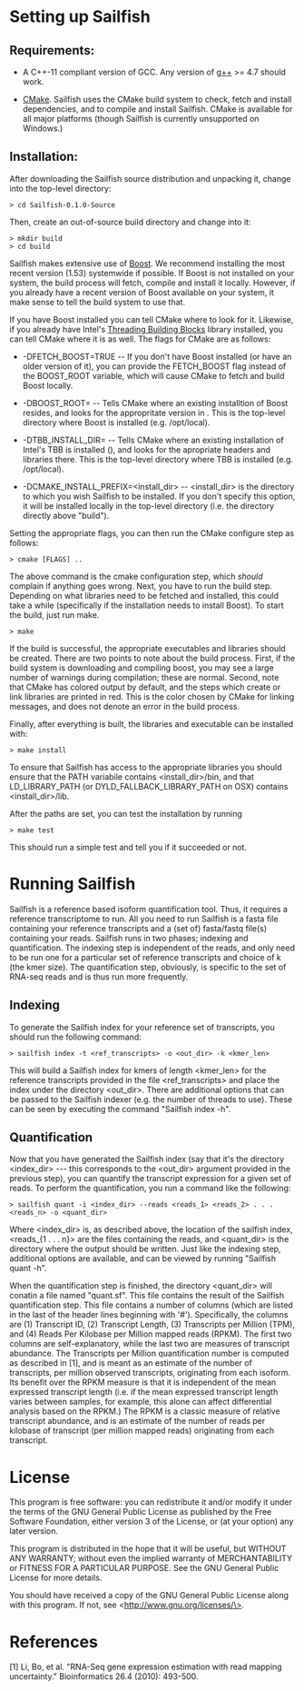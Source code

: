 Setting up Sailfish
===================

Requirements:
-------------

* A C++-11 compliant version of GCC.  Any version of [g++](gcc.gnu.org) >= 4.7 should work.

* [CMake](www.cmake.org).  Sailfish uses the CMake build system to check,
  fetch and install dependencies, and to compile and install Sailfish.  CMake
  is available for all major platforms (though Sailfish is currently
  unsupported on Windows.)

Installation:
-------------

After downloading the Sailfish source distribution and unpacking it, change into the
top-level directory:

~~~~
> cd Sailfish-0.1.0-Source
~~~~

Then, create an out-of-source build directory and change into it:

~~~~
> mkdir build
> cd build
~~~~

Sailfish makes extensive use of [Boost](www.boost.org).  We recommend
installing the most recent version (1.53) systemwide if possible. If Boost is not
installed on your system, the build process will fetch, compile and install it
locally.  However, if you already have a recent version of Boost available on
your system, it make sense to tell the build system to use that.

If you have Boost installed you can tell CMake where to look for it. Likewise, 
if you already have Intel's [Threading Building Blocks](http://threadingbuildingblocks.org/)
library installed, you can tell CMake where it is as well. The flags for CMake are as follows:

* -DFETCH_BOOST=TRUE --  If you don't have Boost installed (or have an
   older version of it), you can provide the FETCH_BOOST flag instead of the
   BOOST_ROOT variable, which will cause CMake to fetch and build Boost locally.

* -DBOOST_ROOT=<boostdir> -- Tells CMake where an existing installtion of Boost resides,
   and looks for the appropritate version in <boostdir>.  This is the top-level directory
   where Boost is installed (e.g. /opt/local).

* -DTBB_INSTALL_DIR=<tbbroot> -- Tells CMake where an existing installation of Intel's 
   TBB is installed (<tbbroot>), and looks for the apropriate headers and libraries
   there. This is the top-level directory where TBB is installed (e.g. /opt/local).

* -DCMAKE_INSTALL_PREFIX=<install_dir> -- <install_dir> is the directory to which you 
   wish Sailfish to be installed.  If you don't specify this option, it will be 
   installed locally in the top-level directory (i.e. the directory directly above "build").

Setting the appropriate flags, you can then run the CMake configure step as follows:

~~~~
> cmake [FLAGS] ..
~~~~

The above command is the cmake configuration step, which *should* complain if
anything goes wrong.  Next, you have to run the build step. Depending on what
libraries need to be fetched and installed, this could take a while
(specifically if the installation needs to install Boost).  To start the
build, just run make.

~~~~
> make
~~~~

If the build is successful, the appropriate executables and libraries should be created.
There are two points to note about the build process.  First, if the build system is 
downloading and compiling boost, you may see a large number of warnings during compilation;
these are normal.  Second, note that CMake has colored output by default, and the steps which
create or link libraries are printed in red.  This is the color chosen by CMake for linking 
messages, and does not denote an error in the build process. 

Finally, after everything is built, the libraries and executable can be installed with:

~~~~
> make install
~~~~

To ensure that Sailfish has access to the appropriate libraries you should ensure
that the PATH variabile contains \<install_dir\>/bin, and that LD_LIBRARY_PATH 
(or DYLD_FALLBACK_LIBRARY_PATH on OSX) contains \<install_dir\>/lib.

After the paths are set, you can test the installation by running

~~~~
> make test
~~~~

This should run a simple test and tell you if it succeeded or not.

Running Sailfish
================

Sailfish is a reference based isoform quantification tool.  Thus, it requires a reference
transcriptome to run.  All you need to run Sailfish is a fasta file containing your reference 
transcripts and a (set of) fasta/fastq file(s) containing your reads.  Sailfish runs in two
phases; indexing and quantification.  The indexing step is independent of the reads, and only
need to be run one for a particular set of reference transcripts and choice of k (the kmer size).
The quantification step, obviously, is specific to the set of RNA-seq reads and is thus run more
frequently.

Indexing
--------

To generate the Sailfish index for your reference set of transcripts, you should run the following
command:

~~~~
> sailfish index -t <ref_transcripts> -o <out_dir> -k <kmer_len>
~~~~

This will build a Sailfish index for kmers of length \<kmer_len\> for the
reference transcripts  provided in the file \<ref_transcripts\> and place the
index under the directory \<out_dir\>.  There  are additional options that can
be passed to the Sailfish indexer (e.g. the number of threads to use).  These
can be seen by executing the command "Sailfish index -h".

Quantification
--------------

Now that you have generated the Sailfish index (say that it's the directory \<index_dir\> --- this
corresponds to the \<out_dir\> argument provided in the previous step), you can quantify the transcript
expression for a given set of reads.  To perform the quantification, you run a command like the following:

~~~~
> sailfish quant -i <index_dir> --reads <reads_1> <reads_2> . . . <reads_n> -o <quant_dir>
~~~~

Where \<index_dir\> is, as described above, the location of the sailfish index, \<reads_{1 . . . n}\>
are the files containing the reads, and \<quant_dir\> is the directory where the output should be written.
Just like the indexing step, additional options are available, and can be viewed by running
"Sailfish quant -h".

When the quantification step is finished, the directory \<quant_dir\> will conatin a file named
"quant.sf".  This file contains the result of the Sailfish quantification step.  This file contains a
number of columns (which are listed in the last of the header lines beginning with '#').  Specifically,
the columns are (1) Transcript ID, (2) Transcript Length, (3) Transcripts per Million (TPM), 
and (4) Reads Per Kilobase per Million mapped reads (RPKM).  The first two columns are self-explanatory,
while the last two are measures of transcript abundance.  The Transcripts per Million quantification
number is computed as described in [1], and is meant as an estimate of the number of transcripts, per
million observed transcripts, originating from each isoform.  Its benefit over the RPKM measure is
that it is independent of the mean expressed transcript length (i.e. if the mean expressed transcript
length varies between samples, for example, this alone can affect differential analysis based on 
the RPKM.)  The RPKM is a classic measure of relative transcript abundance, and is an estimate of the
number of reads per kilobase of transcript (per million mapped reads) originating from each transcript.


License
=======

This program is free software: you can redistribute it and/or modify
it under the terms of the GNU General Public License as published by
the Free Software Foundation, either version 3 of the License, or
(at your option) any later version.

This program is distributed in the hope that it will be useful,
but WITHOUT ANY WARRANTY; without even the implied warranty of
MERCHANTABILITY or FITNESS FOR A PARTICULAR PURPOSE.  See the
GNU General Public License for more details.

You should have received a copy of the GNU General Public License
along with this program.  If not, see \<http://www.gnu.org/licenses/\>.


References
==========

[1] Li, Bo, et al. "RNA-Seq gene expression estimation with read mapping uncertainty." 
    Bioinformatics 26.4 (2010): 493-500.


















